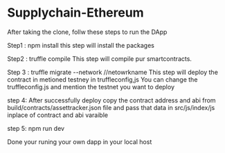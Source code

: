 # Supplychain-Ethereum

After taking the clone, follw these steps to run the DApp

Step1 : npm install
this step will install the packages

Step2 : truffle compile
This step will compile pur smartcontracts.

Step 3 : truffle migrate --network //netowrkname
This step will deploy the contract in metioned testney in truffleconfig,js
You can change the truffleconfig.js and mention the testnet you want to deploy

step 4: After successfully deploy copy the contract address and abi from build/contracts/assettracker.json file and pass that data in src/js/index/js inplace of contract and abi varaible

step 5: npm run dev

Done your runing your own dapp in your local host